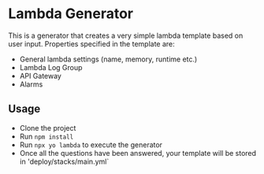 # Lambda Generator

This is a generator that creates a very simple lambda template based on user input. Properties specified in the template are:
 - General lambda settings (name, memory, runtime etc.)
 - Lambda Log Group
 - API Gateway
 - Alarms
 
## Usage

 - Clone the project
 - Run ```npm install```
 - Run ```npx yo lambda``` to execute the generator
 - Once all the questions have been answered, your template will be stored in 'deploy/stacks/main.yml`
 

